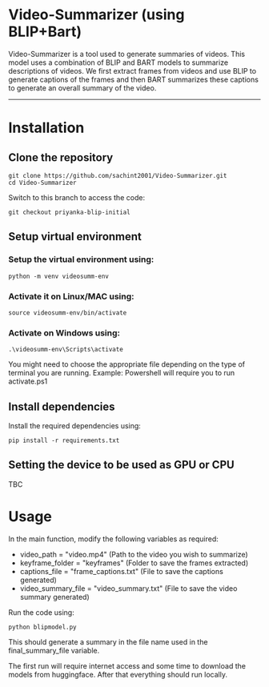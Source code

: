 # Video-Summarizer (using BLIP+Bart)

Video-Summarizer is a tool used to generate summaries of videos. This model uses a combination of BLIP and BART models to summarize descriptions of videos. We first extract frames from videos and use BLIP to generate captions of the frames and then BART summarizes these captions to generate an overall summary of the video.

---

# Installation

## Clone the repository

```
git clone https://github.com/sachint2001/Video-Summarizer.git
cd Video-Summarizer
```

Switch to this branch to access the code:
```
git checkout priyanka-blip-initial
```


## Setup virtual environment

### Setup the virtual environment using:
```
python -m venv videosumm-env
```

### Activate it on Linux/MAC using:

```
source videosumm-env/bin/activate  
```

### Activate on Windows using: 

```
.\videosumm-env\Scripts\activate
```  
You might need to choose the appropriate file depending on the type of terminal you are running. Example: Powershell will require you to run activate.ps1

## Install dependencies

Install the required dependencies using:

```
pip install -r requirements.txt
```

## Setting the device to be used as GPU or CPU
TBC

# Usage

In the main function, modify the following variables as required:

- video_path = "video.mp4" (Path to the video you wish to summarize)
- keyframe_folder = "keyframes" (Folder to save the frames extracted)
- captions_file = "frame_captions.txt" (File to save the captions generated)
- video_summary_file = "video_summary.txt" (File to save the video summary generated)

Run the code using:

```
python blipmodel.py
```
This should generate a summary in the file name used in the final_summary_file variable.

The first run will require internet access and some time to download the models from huggingface. After that everything should run locally.